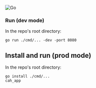 ![Go](https://github.com/j4rv/cah/workflows/Go/badge.svg)

### Run (dev mode)

In the repo's root directory:

`go run ./cmd/... -dev -port 8080`

## Install and run (prod mode)

In the repo's root directory:

```
go install ./cmd/...
cah_app
```
